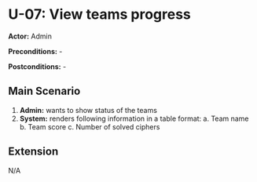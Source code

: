 # U-07: View teams progress
**Actor:** Admin

**Preconditions:** -

**Postconditions:** -

## Main Scenario

1. **Admin:** wants to show status of the teams
2. **System:** renders following information in a table format:
     a. Team name
     b. Team score
     c. Number of solved ciphers
    
## Extension
N/A
